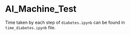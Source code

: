 # AI_Machine_Test

  Time taken by each step of `diabetes.ipynb` can be found in `time_diabetes.ipynb` file.
